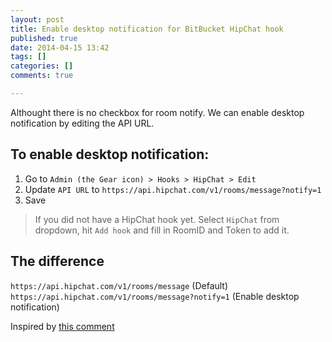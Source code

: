 ```yaml
---
layout: post
title: Enable desktop notification for BitBucket HipChat hook
published: true
date: 2014-04-15 13:42
tags: []
categories: []
comments: true

---
```

Althought there is no checkbox for room notify. We can enable desktop notification by editing the API URL.

## To enable desktop notification:

1. Go to `Admin (the Gear icon) > Hooks > HipChat > Edit`
2. Update `API URL` to `https://api.hipchat.com/v1/rooms/message?notify=1`
3. Save

> If you did not have a HipChat hook yet. Select `HipChat` from dropdown, hit `Add hook` and fill in RoomID and Token to add it.

## The difference

`https://api.hipchat.com/v1/rooms/message` (Default)
`https://api.hipchat.com/v1/rooms/message?notify=1` (Enable desktop notification)

Inspired by [this comment](https://bitbucket.org/site/master/issue/5974/add-room-notification-option-to-hipchat#comment-3383334)
